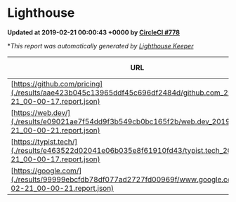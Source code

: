 
# Lighthouse

**Updated at 2019-02-21 00:00:43 +0000 by [CircleCI #778](https://circleci.com/gh/ItinerisLtd/lighthouse-keeper-example/778)**

**This report was automatically generated by [Lighthouse Keeper](https://github.com/itinerisltd/lighthouse-keeper)*

| URL | Performance | Accessibility | Best Practices | SEO | PWA | Updated At |
| --- | --- | --- | --- | --- | --- | --- |
| [https://github.com/pricing](./results/aae423b045c13965ddf45c696df2484d/github.com_2019-02-21_00-00-17.report.json) | 0.73 | 0.89 | 0.93 | 0.9 | 0.58 | 2019-02-21T00:00:17.631Z |
| [https://web.dev/](./results/e09021ae7f54dd9f3b549cb0bc165f2b/web.dev_2019-02-21_00-00-21.report.json) | 0.9 | 0.93 | 1 | 0.91 | 1 | 2019-02-21T00:00:21.240Z |
| [https://typist.tech/](./results/e463522d02041e06b035e8f61910fd43/typist.tech_2019-02-21_00-00-17.report.json) | 1 |  |  |  |  | 2019-02-21T00:00:17.762Z |
| [https://google.com/](./results/99999ebcfdb78df077ad2727fd00969f/www.google.com_2019-02-21_00-00-21.report.json) | 0.96 | 0.71 | 0.93 | 0.8 | 0.58 | 2019-02-21T00:00:21.088Z |
